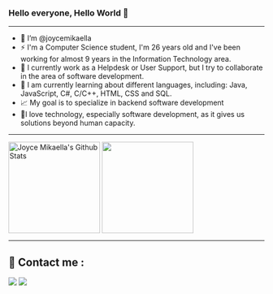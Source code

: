 ### Hello everyone, Hello World 👋

<hr>

- 👋 I’m @joycemikaella
- ⚡ I'm a Computer Science student, I'm 26 years old and I've been working for almost 9 years in the Information Technology area.
- 💼 I currently work as a Helpdesk or User Support, but I try to collaborate in the area of software development.
- 🌱 I am currently learning about different languages, including: Java, JavaScript, C#, C/C++, HTML, CSS and SQL.
- 📈 My goal is to specialize in backend software development
- 💞️I love technology, especially software development, as it gives us solutions beyond human capacity.

<hr>
<a href="https://github.com/joycemikaella"><img height="180em" align="center" src="https://github-readme-stats.vercel.app/api?username=joycemikaella&show_icons=true&include_all_commits=true&theme=panda&hide_border=true" alt="Joyce Mikaella's Github Stats" /></a>
<a href="https://github.com/joycemikaella"><img height="180em" align="center" src="https://github-readme-stats.vercel.app/api/top-langs/?username=anuraghazra&layout=compact&theme=panda&hide_border=true" /></a>

<hr>

## 📧 Contact me : <br>
<a href = "mailto: joycemikaella@gmail.com"><img src="https://img.shields.io/badge/-Gmail-%23333?style=for-the-badge&logo=gmail&logoColor=white" target="_blank"></a>
<a href="https://www.linkedin.com/in/joyce-aciole-3a9964221/" target="_blank"><img src="https://img.shields.io/badge/-LinkedIn-%230077B5?style=for-the-badge&logo=linkedin&logoColor=white" target="_blank"></a> 

<!---
joycemikaella/joycemikaella is a ✨ special ✨ repository because its `README.md` (this file) appears on your GitHub profile.
You can click the Preview link to take a look at your changes.
--->
